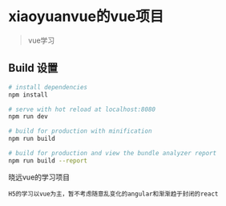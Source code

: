 # xiaoyuanvue的vue项目

> vue学习

## Build 设置

``` bash
# install dependencies
npm install

# serve with hot reload at localhost:8080
npm run dev

# build for production with minification
npm run build

# build for production and view the bundle analyzer report
npm run build --report
```

晓远vue的学习项目

    H5的学习以vue为主，暂不考虑随意乱变化的angular和渐渐趋于封闭的react
